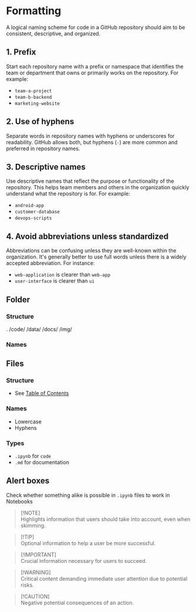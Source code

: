 # Formatting
A logical naming scheme for code in a GitHub repository should aim to be consistent, descriptive, and organized. 

## 1. Prefix
Start each repository name with a prefix or namespace that identifies the team or department that owns or primarily works on the repository. For example:
   - `team-a-project`
   - `team-b-backend`
   - `marketing-website`

## 2. Use of hyphens 
Separate words in repository names with hyphens or underscores for readability. GitHub allows both, but hyphens (`-`) are more common and preferred in repository names.

## 3. Descriptive names
Use descriptive names that reflect the purpose or functionality of the repository. This helps team members and others in the organization quickly understand what the repository is for. For example:
  - `android-app`
  - `customer-database`
  - `devops-scripts`

## 4. Avoid abbreviations unless standardized
Abbreviations can be confusing unless they are well-known within the organization. It's generally better to use full words unless there is a widely accepted abbreviation. For instance:
   - `web-application` is clearer than `web-app`
   - `user-interface` is clearer than `ui`

## Folder
### Structure
.
/code/
/data/
/docs/
/img/
### Names

## Files
### Structure
- See [Table of Contents](docs/table-of-contents.ipynb)
### Names
- Lowercase
- Hyphens
### Types
- `.ipynb` for `code`
- `.md` for documentation


## Alert boxes
Check whether something alike is possible in `.ipynb` files to work in Notebooks

> [!NOTE]\
> Highlights information that users should take into account, even when skimming.

> [!TIP]\
Optional information to help a user be more successful.

> [!IMPORTANT]\
> Crucial information necessary for users to succeed.

> [!WARNING]\
> Critical content demanding immediate user attention due to potential risks.

> [!CAUTION]\
Negative potential consequences of an action.
